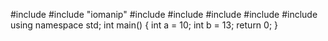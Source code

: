 #include <algorithm>
#include "iomanip"
#include <fstream>
#include <vector>
#include <iostream>
#include <string>
#include <cstring>
using namespace std;
int main() {
int a = 10;
int b = 13;
return 0;
}